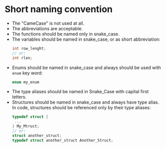 # Short naming convention

 - The "CameCase" is not used at all.
 - The abbreviations are acceptable.
 - The functions should be named only in snake_case.
 - The variables  should be named in snake_case, or as short abbreviation:
   ```c
   int row_lenght;
   // or:
   int rlen;
   ```
 - Enums should be named in snake_case and always should be used with `enum` key word:
   ```c
   enum my_enum
   ```
 - The type aliases should be named in Snake_Case with capital first letters.
 - Structures should be named in snake_case and always have type alias. In code, structures
   should be referenced only by their type aliases:
   ```c
   typedef struct {
    ...
   } My_Mtruct;
   // or:
   struct another_struct;
   typedef struct another_struct Another_Struct;
   ```
